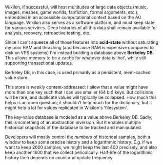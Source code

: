 Wikilon, if successful, will host multitudes of large data objects (music, images, meshes, game worlds, fanfiction, formal arguments, etc.), embedded in an accessible computational context based on the AO language. Wikilon also serves as a software platform, and must keep state for various services. Deep histories of all this data shall remain available for analysis, recovery, retroactive testing, etc..

Since I can't squeeze all of those features into **acid-state** without saturating my poor RAM and thrashing (and because RAM is expensive compared to disk on VPS systems) I'm instead building a database above **Berkeley DB**. This allows memory to be a cache for whatever data is 'hot', while still supporting transactional updates.

Berkeley DB, in this case, is used primarily as a persistent, mem-cached value store. 

This store is *weakly* content-addressed: I allow that a value might have more than one key such that I can use smaller (64 bit) keys. But collisions will be rare, and duplicate values will typically be collapsed. How much this helps is an open question; it shouldn't help much for the dictionary, but it might help a lot for values replicated in Wikilon's 'filesystem'.

The key-value database is modeled as a value above Berkeley DB. Sadly, this is something of an abstraction inversion. But it enables multiple historical snapshots of the database to be tracked and manipulated.

Developers will mostly control the *numbers* of historical samples, both a window to keep some precise history and a logarithmic history. E.g. if we want to keep 2000 samples, we might keep the last 400 precisely, and also keep another 1600 that we collect periodically. Half-life of the logarithmic history then depends on count and update frequency.
